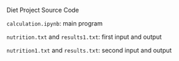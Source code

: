 Diet Project Source Code

`calculation.ipynb`: main program

`nutrition.txt` and `results1.txt`: first input and output

`nutrition1.txt` and `results.txt`: second input and output
